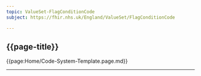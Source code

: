 ```yaml
---
topic: ValueSet-FlagConditionCode
subject: https://fhir.nhs.uk/England/ValueSet/FlagConditionCode

---
```

## {{page-title}}

{{page:Home/Code-System-Template.page.md}}

---

